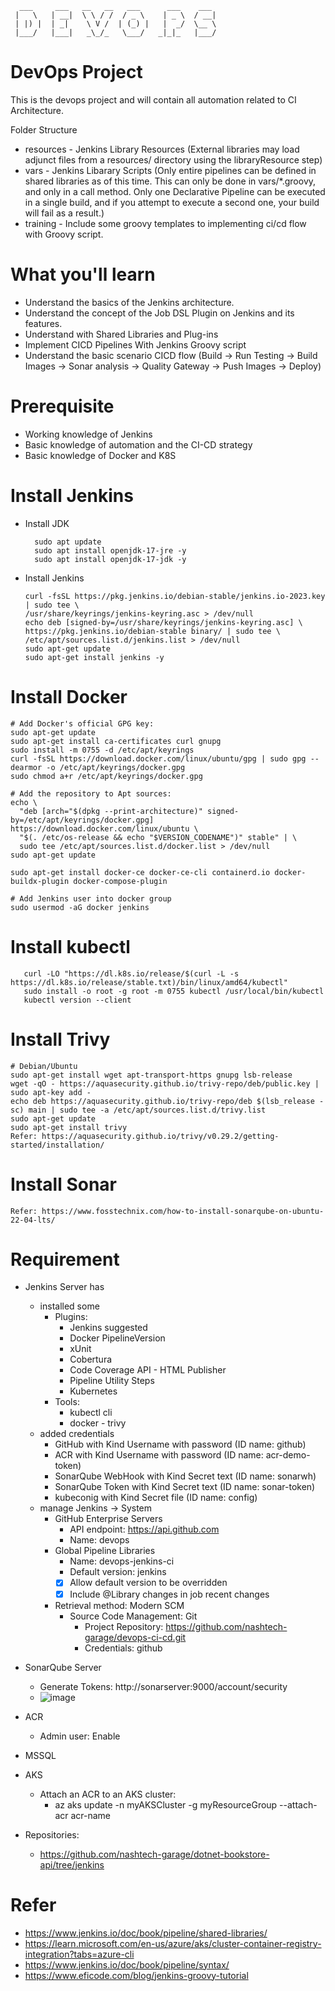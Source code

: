       ___     ___   __   __   ___      ___    ___   
     |   \   | __|  \ \ / /  / _ \    | _ \  / __|  
     | |) |  | _|    \ V /  | (_) |   |  _/  \__ \  
     |___/   |___|   _\_/_   \___/   _|_|_   |___/  

# DevOps Project
This is the devops project and will contain all automation related to CI Architecture. 


Folder Structure
 - resources - Jenkins Library Resources (External libraries may load adjunct files from a resources/ directory using the libraryResource step)
 - vars - Jenkins Libarary Scripts (Only entire pipelines can be defined in shared libraries as of this time. This can only be done in vars/*.groovy, and only in a call method. Only one Declarative Pipeline can be executed in a single build, and if you attempt to execute a second one, your build will fail as a result.)
 - training - Include some groovy templates to implementing ci/cd flow with Groovy script.

# What you'll learn
- Understand the basics of the Jenkins architecture.
- Understand the concept of the Job DSL Plugin on Jenkins and its features.
- Understand with Shared Libraries and Plug-ins
- Implement CICD Pipelines With Jenkins Groovy script
- Understand the basic scenario CICD flow (Build -> Run Testing -> Build Images -> Sonar analysis -> Quality Gateway -> Push Images -> Deploy)

# Prerequisite
- Working knowledge of Jenkins
- Basic knowledge of automation and the CI-CD strategy
- Basic knowledge of Docker and K8S

# Install Jenkins
- Install JDK
  	```
      sudo apt update
      sudo apt install openjdk-17-jre -y
      sudo apt install openjdk-17-jdk -y
   	```
- Install Jenkins
  	```
   curl -fsSL https://pkg.jenkins.io/debian-stable/jenkins.io-2023.key | sudo tee \
  /usr/share/keyrings/jenkins-keyring.asc > /dev/null
   echo deb [signed-by=/usr/share/keyrings/jenkins-keyring.asc] \
  https://pkg.jenkins.io/debian-stable binary/ | sudo tee \
  /etc/apt/sources.list.d/jenkins.list > /dev/null
   sudo apt-get update
   sudo apt-get install jenkins -y
   	```
# Install Docker
```
# Add Docker's official GPG key:
sudo apt-get update
sudo apt-get install ca-certificates curl gnupg
sudo install -m 0755 -d /etc/apt/keyrings
curl -fsSL https://download.docker.com/linux/ubuntu/gpg | sudo gpg --dearmor -o /etc/apt/keyrings/docker.gpg
sudo chmod a+r /etc/apt/keyrings/docker.gpg

# Add the repository to Apt sources:
echo \
  "deb [arch="$(dpkg --print-architecture)" signed-by=/etc/apt/keyrings/docker.gpg] https://download.docker.com/linux/ubuntu \
  "$(. /etc/os-release && echo "$VERSION_CODENAME")" stable" | \
  sudo tee /etc/apt/sources.list.d/docker.list > /dev/null
sudo apt-get update

sudo apt-get install docker-ce docker-ce-cli containerd.io docker-buildx-plugin docker-compose-plugin

# Add Jenkins user into docker group
sudo usermod -aG docker jenkins
```

# Install kubectl
```
   curl -LO "https://dl.k8s.io/release/$(curl -L -s https://dl.k8s.io/release/stable.txt)/bin/linux/amd64/kubectl"
   sudo install -o root -g root -m 0755 kubectl /usr/local/bin/kubectl
   kubectl version --client
```

# Install Trivy
```
# Debian/Ubuntu 
sudo apt-get install wget apt-transport-https gnupg lsb-release
wget -qO - https://aquasecurity.github.io/trivy-repo/deb/public.key | sudo apt-key add -
echo deb https://aquasecurity.github.io/trivy-repo/deb $(lsb_release -sc) main | sudo tee -a /etc/apt/sources.list.d/trivy.list
sudo apt-get update
sudo apt-get install trivy
Refer: https://aquasecurity.github.io/trivy/v0.29.2/getting-started/installation/
```

# Install Sonar
```
Refer: https://www.fosstechnix.com/how-to-install-sonarqube-on-ubuntu-22-04-lts/
```

# Requirement
- Jenkins Server has
	- installed some
		- Plugins:
			- Jenkins suggested
 			- Docker PipelineVersion
			- xUnit
			- Cobertura
			- Code Coverage API
                  - HTML Publisher
			- Pipeline Utility Steps
			- Kubernetes
		- Tools:
			- kubectl cli
			- docker
                  - trivy
	- added credentials
		- GitHub with Kind Username with password (ID name: github)
		- ACR with Kind Username with password (ID name: acr-demo-token)
		- SonarQube WebHook with Kind Secret text (ID name: sonarwh)
		- SonarQube Token with Kind Secret text (ID name: sonar-token)
		- kubeconig with Kind Secret file (ID name: config)
	- manage Jenkins -> System
   		- GitHub Enterprise Servers
			- API endpoint: https://api.github.com
			- Name: devops
		- Global Pipeline Libraries
			- Name: devops-jenkins-ci
			- Default version: jenkins
			- [x] Allow default version to be overridden
			- [x] Include @Library changes in job recent changes 
		- Retrieval method: Modern SCM
			- Source Code Management: Git
				- Project Repository: https://github.com/nashtech-garage/devops-ci-cd.git
				- Credentials: github
- SonarQube Server
  	- Generate Tokens: http://sonarserver:9000/account/security
  	- ![image](https://github.com/LocTaRND/jenkins-devops-ci/assets/17311899/a7564c16-f262-4dc7-9491-e45a3fd68114)

- ACR
  	- Admin user: Enable
- MSSQL
- AKS
	- Attach an ACR to an AKS cluster:
   		- az aks update -n myAKSCluster -g myResourceGroup --attach-acr acr-name
- Repositories:
	- https://github.com/nashtech-garage/dotnet-bookstore-api/tree/jenkins
   
# Refer
- https://www.jenkins.io/doc/book/pipeline/shared-libraries/
- https://learn.microsoft.com/en-us/azure/aks/cluster-container-registry-integration?tabs=azure-cli
- https://www.jenkins.io/doc/book/pipeline/syntax/
- https://www.eficode.com/blog/jenkins-groovy-tutorial
